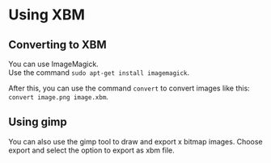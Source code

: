 # Using XBM

## Converting to XBM

You can use ImageMagick. <br>
Use the command `sudo apt-get install imagemagick`.

After this, you can use the command `convert` to convert images like this: `convert image.png image.xbm`.

## Using gimp

You can also use the gimp tool to draw and export x bitmap images.
Choose export and select the option to export as xbm file.

